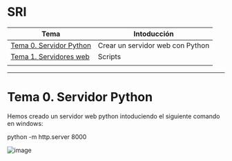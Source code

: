 # SRI
| Tema | Intoducción |
| -- | -- |
| [Tema 0. Servidor Python](/ServidorPython/python) | Crear un servidor web con Python |
| [Tema 1. Servidores web](/Ejercicios/) | Scripts |
|  |  |
------

# Tema 0. Servidor Python

Hemos creado un servidor web python intoduciendo el siguiente comando en windows:

python -m http.server 8000

![image](https://user-images.githubusercontent.com/114562005/193528554-143e3873-c0a3-4606-987a-16d4e2c2fc69.png)

